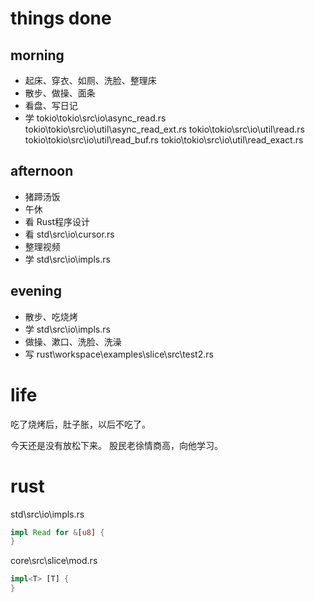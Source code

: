 # things done
## morning
* 起床、穿衣、如厕、洗脸、整理床
* 散步、做操、面条
* 看盘、写日记
* 学 tokio\tokio\src\io\async_read.rs
     tokio\tokio\src\io\util\async_read_ext.rs
     tokio\tokio\src\io\util\read.rs
     tokio\tokio\src\io\util\read_buf.rs
     tokio\tokio\src\io\util\read_exact.rs
## afternoon
* 猪蹄汤饭
* 午休
* 看 Rust程序设计
* 看 std\src\io\cursor.rs
* 整理视频
* 学 std\src\io\impls.rs
## evening
* 散步、吃烧烤
* 学 std\src\io\impls.rs
* 做操、漱口、洗脸、洗澡
* 写 rust\workspace\examples\slice\src\test2.rs

# life
吃了烧烤后，肚子胀，以后不吃了。

今天还是没有放松下来。
股民老徐情商高，向他学习。

# rust
std\src\io\impls.rs
```rust
impl Read for &[u8] {
}
```

core\src\slice\mod.rs
```rust
impl<T> [T] {
}
```
